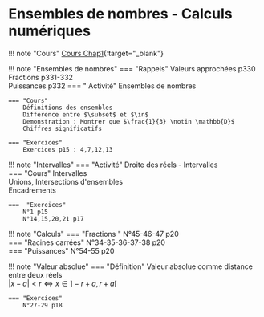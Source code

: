 # Ensembles de nombres - Calculs numériques

!!! note "Cours"
    [Cours Chap1](./Chap1-ensembles-calculs.pdf){:target="_blank"}   
    
!!! note "Ensembles de nombres" 
    === "Rappels"
        Valeurs approchées p330  
        Fractions p331-332  
        Puissances p332
    === " Activité"
        Ensembles de nombres

    === "Cours"
        Définitions des ensembles  
        Différence entre $\subset$ et $\in$  
        Demonstration : Montrer que $\frac{1}{3} \notin \mathbb{D}$  
        Chiffres significatifs

    === "Exercices"
        Exercices p15 : 4,7,12,13

!!! note "Intervalles"
    === "Activité" 
        Droite des réels - Intervalles  
    === "Cours"
        Intervalles  
        Unions, Intersections d'ensembles  
        Encadrements  
    
    ===  "Exercices"
        N°1 p15  
        N°14,15,20,21 p17  

!!! note "Calculs"
    === "Fractions "
        N°45-46-47 p20  
    === "Racines carrées" 
        N°34-35-36-37-38 p20  
    === "Puissances"
        N°54-55 p20

!!! note "Valeur absolue"
    === "Définition"
        Valeur absolue comme distance entre deux réels  
        $|x-a|<r \Leftrightarrow x\in ]-r+a,r+a[$  
        
    === "Exercices"
        N°27-29 p18
